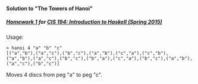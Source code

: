 #### Solution to "The Towers of Hanoi"

##### [Homework 1](http://www.seas.upenn.edu/~cis194/hw/01-intro.pdf) for [CIS 194: Introduction to Haskell (Spring 2015)](http://www.seas.upenn.edu/~cis194)

Usage:

    > hanoi 4 "a" "b" "c"
    [("a","b"),("a","c"),("b","c"),("a","b"),("c","a"),("c","b"),("a","b"),("a","c"),("b","c"),("b","a"),("c","a"),("b","c"),("a","b"),("a","c"),("b","c")]

Moves 4 discs from peg "a" to peg "c".
  
